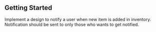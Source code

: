 ## Getting Started

Implement a design to notify a user when new item is added in inventory. </br>
Notification should be sent to only those who wants to get notified. </br>
